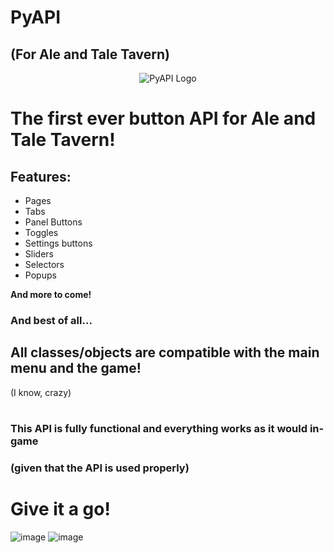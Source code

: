 # PyAPI
## (For Ale and Tale Tavern)
<p align="center">
  <img src="https://github.com/user-attachments/assets/47dd6601-0671-42f0-a909-f13ddc9d61f2" alt="PyAPI Logo">
</p>

# The first ever button API for Ale and Tale Tavern!

## Features:
- Pages
- Tabs
- Panel Buttons
- Toggles
- Settings buttons
- Sliders
- Selectors
- Popups

**And more to come!**
### And best of all...
## All classes/objects are compatible with the main menu and the game!
(I know, crazy)
#  

### This API is fully functional and everything works as it would in-game 
### (given that the API is used properly)
# Give it a go!

![image](https://github.com/user-attachments/assets/50af8bc8-07fe-4778-8baf-b3aa80366a75) ![image](https://github.com/user-attachments/assets/7824a357-db39-4208-bd32-c4861f0098bf)
